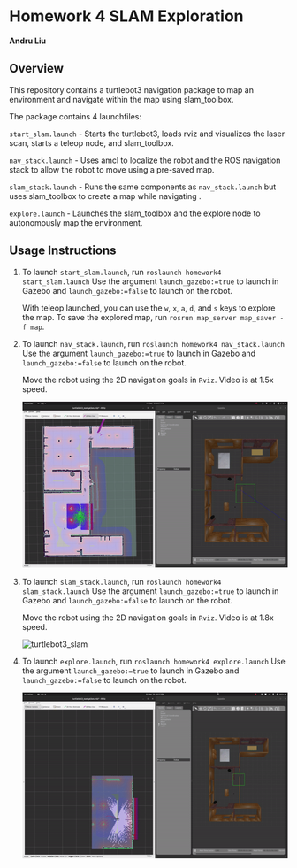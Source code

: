 # Homework 4 SLAM Exploration
**Andru Liu**

## Overview
This repository contains a turtlebot3 navigation package to map an environment and navigate within the map using slam_toolbox. 

The package contains 4 launchfiles:

`start_slam.launch` - Starts the turtlebot3, loads rviz and visualizes the laser scan, starts a teleop node, and slam_toolbox. 

`nav_stack.launch` - Uses amcl to localize the robot and the ROS navigation stack to allow the robot to move using a pre-saved map. 

`slam_stack.launch` - Runs the same components as `nav_stack.launch` but uses slam_toolbox to create a map while navigating .

`explore.launch` - Launches the slam_toolbox and the explore node to autonomously map the environment. 

## Usage Instructions
1. To launch `start_slam.launch`, run `roslaunch homework4 start_slam.launch`
    Use the argument `launch_gazebo:=true` to launch in Gazebo and `launch_gazebo:=false` to launch on the robot. 

    With teleop launched, you can use the `w`, `x`, `a`, `d`, and `s` keys to explore the map. To save the explored map, run `rosrun map_server map_saver -f map`. 

2. To launch `nav_stack.launch`, run `roslaunch homework4 nav_stack.launch`
    Use the argument `launch_gazebo:=true` to launch in Gazebo and `launch_gazebo:=false` to launch on the robot. 

    Move the robot using the 2D navigation goals in `Rviz`. Video is at 1.5x speed.

    ![turtlebot3_nav](gifs/turtlebot3_nav.gif "turtlebot3_nav.gif")


3. To launch `slam_stack.launch`, run `roslaunch homework4 slam_stack.launch`
    Use the argument `launch_gazebo:=true` to launch in Gazebo and `launch_gazebo:=false` to launch on the robot. 

    Move the robot using the 2D navigation goals in `Rviz`. Video is at 1.8x speed.

    ![turtlebot3_slam](gifs/turtlebot3_slam.gif "turtlebot3_slam.gif")

4. To launch `explore.launch`, run `roslaunch homework4 explore.launch`
    Use the argument `launch_gazebo:=true` to launch in Gazebo and `launch_gazebo:=false` to launch on the robot. 

    ![turtlebot3_exploration](gifs/turtlebot3_exploration.gif "turtlebot3_exploration.gif")

